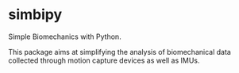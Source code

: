 # simbipy

Simple Biomechanics with Python.

This package aims at simplifying the analysis of biomechanical data collected through motion capture devices as well as
IMUs.
